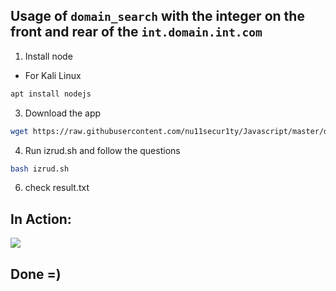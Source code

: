 ## Usage of `domain_search` with the integer on the front and rear of the `int.domain.int.com`

1. Install node
- For Kali Linux
```bash
apt install nodejs
```
3. Download the app
```bash
wget https://raw.githubusercontent.com/nu11secur1ty/Javascript/master/domain_search/izrud.sh
```
4. Run izrud.sh and follow the questions
```bash
bash izrud.sh
```
6. check result.txt

## In Action:
![](https://github.com/nu11secur1ty/Javascript/blob/master/domain_search/Docs/izrud.gif)


## Done =)
